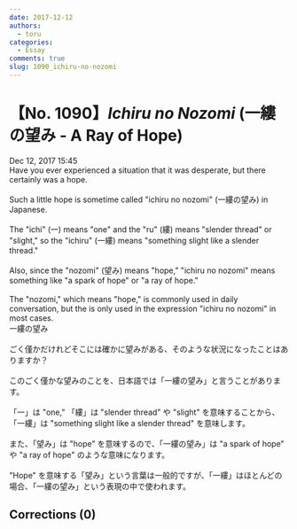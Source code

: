 ```yaml
---
date: 2017-12-12
authors:
  - toru
categories:
  - Essay
comments: true
slug: 1090_ichiru-no-nozomi
---
```


# 【No. 1090】<strong><em>Ichiru no Nozomi</strong></em> (一縷の望み - A Ray of Hope)
<div class="date">Dec 12, 2017 15:45</div>
<div id="post"><div id="body_show_ori">
Have you ever experienced a situation that it was desperate, but there certainly was a hope.<br/><br/>Such a little hope is sometime called "ichiru no nozomi" (一縷の望み) in Japanese.<br/><br/>The "ichi" (一) means "one" and the "ru" (縷) means "slender thread" or "slight," so the "ichiru" (一縷) means "something slight like a slender thread."<br/><br/>Also, since the "nozomi" (望み) means "hope," "ichiru no nozomi" means something like "a spark of hope" or "a ray of hope."<br/><br/>The "nozomi," which means "hope," is commonly used in daily conversation, but the is only used in the expression "ichiru no nozomi" in most cases.
</div></div>

<!-- more -->

<div id="post_ja"><div id="body_show_mo">
一縷の望み<br/><br/>ごく僅かだけれどそこには確かに望みがある、そのような状況になったことはありますか？<br/><br/>このごく僅かな望みのことを、日本語では「一縷の望み」と言うことがあります。<br/><br/>「一」は "one," 「縷」は "slender thread" や "slight" を意味することから、「一縷」は "something slight like a slender thread" を意味します。<br/><br/>また、「望み」は "hope" を意味するので、「一縷の望み」は "a spark of hope" や "a ray of hope" のような意味になります。<br/><br/>"Hope" を意味する「望み」という言葉は一般的ですが、「一縷」はほとんどの場合、「一縷の望み」という表現の中で使われます。
</div></div>

## Corrections (0)
